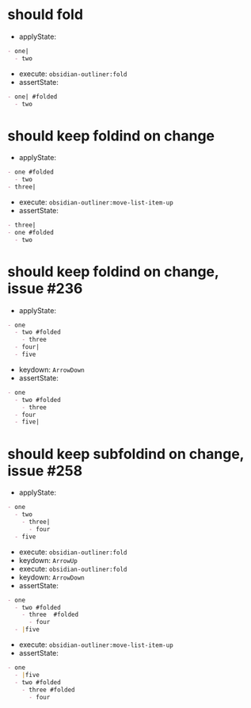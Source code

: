# should fold

- applyState:

```md
- one|
  - two
```

- execute: `obsidian-outliner:fold`
- assertState:

```md
- one| #folded
  - two
```

# should keep foldind on change

- applyState:

```md
- one #folded
  - two
- three|
```

- execute: `obsidian-outliner:move-list-item-up`
- assertState:

```md
- three|
- one #folded
  - two
```

# should keep foldind on change, issue #236

- applyState:

```md
- one
  - two #folded
    - three
  - four|
  - five
```

- keydown: `ArrowDown`
- assertState:

```md
- one
  - two #folded
    - three
  - four
  - five|
```

# should keep subfoldind on change, issue #258

- applyState:

```md
- one
  - two
    - three|
      - four
  - five
```

- execute: `obsidian-outliner:fold`
- keydown: `ArrowUp`
- execute: `obsidian-outliner:fold`
- keydown: `ArrowDown`
- assertState:

```md
- one
  - two #folded
    - three  #folded
      - four
  - |five
```

- execute: `obsidian-outliner:move-list-item-up`
- assertState:

```md
- one
  - |five
  - two #folded
    - three #folded
      - four
```
